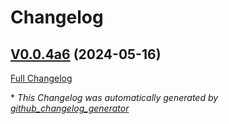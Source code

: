 # Changelog

## [V0.0.4a6](https://github.com/NeonJarbas/skill-ovos-news/tree/V0.0.4a6) (2024-05-16)

[Full Changelog](https://github.com/NeonJarbas/skill-ovos-news/compare/0fcd9eb6b5293efe39d31210908722c0a12b42c8...V0.0.4a6)



\* *This Changelog was automatically generated by [github_changelog_generator](https://github.com/github-changelog-generator/github-changelog-generator)*
